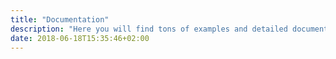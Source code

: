 ```yaml
---
title: "Documentation"
description: "Here you will find tons of examples and detailed documentation"
date: 2018-06-18T15:35:46+02:00
---
```


